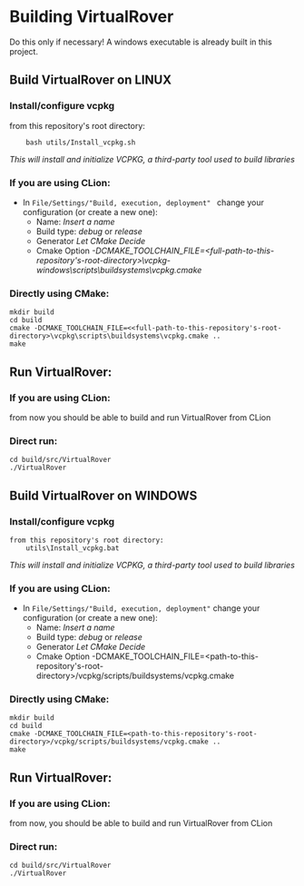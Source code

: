 # Building VirtualRover
Do this only if necessary! A windows executable is already built in this project. 

## Build VirtualRover on LINUX

### Install/configure vcpkg
from this repository's root directory:
```
    bash utils/Install_vcpkg.sh
```

*This will install and initialize VCPKG, a third-party tool used to build libraries*
### If you are using CLion:
- In `File/Settings/"Build, execution, deployment" ` change your configuration (or create a new one): 
  - Name: *Insert a name*
  - Build type: *debug* or *release*
  - Generator *Let CMake Decide*
  - Cmake Option *-DCMAKE_TOOLCHAIN_FILE=<full-path-to-this-repository's-root-directory>\vcpkg-windows\scripts\buildsystems\vcpkg.cmake*

### Directly using CMake:
    mkdir build
    cd build
    cmake -DCMAKE_TOOLCHAIN_FILE=<<full-path-to-this-repository's-root-directory>\vcpkg\scripts\buildsystems\vcpkg.cmake ..
    make

## Run VirtualRover:
### If you are using CLion:
from now you should be able to build and run VirtualRover from CLion

### Direct run:
    cd build/src/VirtualRover
    ./VirtualRover

## Build VirtualRover on WINDOWS

### Install/configure vcpkg
```
from this repository's root directory:
    utils\Install_vcpkg.bat
```

*This will install and initialize VCPKG, a third-party tool used to build libraries*

### If you are using CLion:
- In `File/Settings/"Build, execution, deployment"` change your configuration (or create a new one):
    - Name: *Insert a name*
    - Build type: *debug* or *release*
    - Generator *Let CMake Decide*
    - Cmake Option -DCMAKE_TOOLCHAIN_FILE=<path-to-this-repository's-root-directory>/vcpkg/scripts/buildsystems/vcpkg.cmake

### Directly using CMake:
    mkdir build
    cd build
    cmake -DCMAKE_TOOLCHAIN_FILE=<path-to-this-repository's-root-directory>/vcpkg/scripts/buildsystems/vcpkg.cmake ..
    make

## Run VirtualRover:
### If you are using CLion:
from now, you should be able to build and run VirtualRover from CLion

### Direct run:
    cd build/src/VirtualRover
    ./VirtualRover
